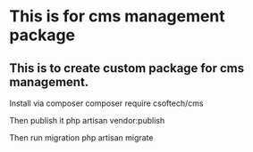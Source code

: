 # This is for cms management package

## This is to create custom package for cms management.

Install via composer
composer require csoftech/cms

Then publish it 
php artisan vendor:publish

Then run migration
php artisan migrate